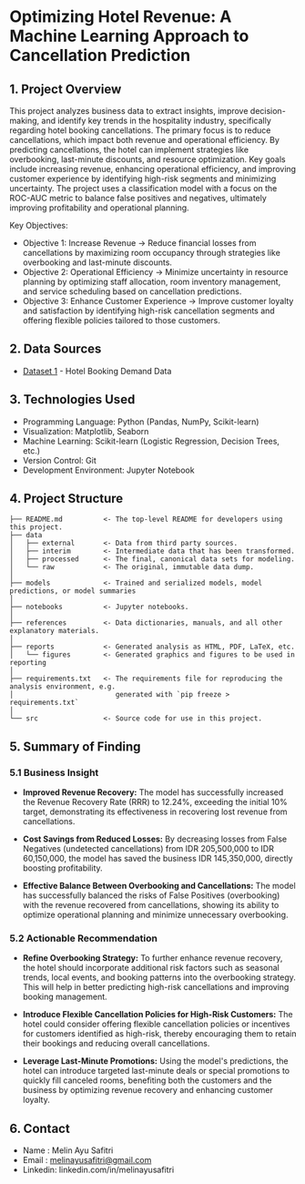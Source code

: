<h1> Optimizing Hotel Revenue: A Machine Learning Approach to Cancellation Prediction </h1>

## 1. Project Overview
This project analyzes business data to extract insights, improve decision-making, and identify key trends in the hospitality industry, specifically regarding hotel booking cancellations. The primary focus is to reduce cancellations, which impact both revenue and operational efficiency. By predicting cancellations, the hotel can implement strategies like overbooking, last-minute discounts, and resource optimization. Key goals include increasing revenue, enhancing operational efficiency, and improving customer experience by identifying high-risk segments and minimizing uncertainty. The project uses a classification model with a focus on the ROC-AUC metric to balance false positives and negatives, ultimately improving profitability and operational planning.

Key Objectives:
- Objective 1: Increase Revenue -> Reduce financial losses from cancellations by maximizing room occupancy through strategies like overbooking and last-minute discounts.
- Objective 2: Operational Efficiency -> Minimize uncertainty in resource planning by optimizing staff allocation, room inventory management, and service scheduling based on cancellation predictions.
- Objective 3: Enhance Customer Experience -> Improve customer loyalty and satisfaction by identifying high-risk cancellation segments and offering flexible policies tailored to those customers.

## 2. Data Sources
- [Dataset 1]([link](https://drive.google.com/file/d/1WzkqwptNsC285arNV7X4x7E5QcA7UX3W/view?usp=sharing)) - Hotel Booking Demand Data

## 3. Technologies Used
- Programming Language: Python (Pandas, NumPy, Scikit-learn)
- Visualization: Matplotlib, Seaborn
- Machine Learning: Scikit-learn (Logistic Regression, Decision Trees, etc.)
- Version Control: Git
- Development Environment: Jupyter Notebook

## 4. Project Structure

```
├── README.md          <- The top-level README for developers using this project.
├── data
│   ├── external       <- Data from third party sources.
│   ├── interim        <- Intermediate data that has been transformed.
│   ├── processed      <- The final, canonical data sets for modeling.
│   └── raw            <- The original, immutable data dump.
│
├── models             <- Trained and serialized models, model predictions, or model summaries
│
├── notebooks          <- Jupyter notebooks.
│
├── references         <- Data dictionaries, manuals, and all other explanatory materials.
│
├── reports            <- Generated analysis as HTML, PDF, LaTeX, etc.
│   └── figures        <- Generated graphics and figures to be used in reporting
│
├── requirements.txt   <- The requirements file for reproducing the analysis environment, e.g.
│                         generated with `pip freeze > requirements.txt`
│
└── src                <- Source code for use in this project.

```

## 5. Summary of Finding
### 5.1 Business Insight

- **Improved Revenue Recovery:** The model has successfully increased the Revenue Recovery Rate (RRR) to 12.24%, exceeding the initial 10% target, demonstrating its effectiveness in recovering lost revenue from cancellations.

- **Cost Savings from Reduced Losses:** By decreasing losses from False Negatives (undetected cancellations) from IDR 205,500,000 to IDR 60,150,000, the model has saved the business IDR 145,350,000, directly boosting profitability.

- **Effective Balance Between Overbooking and Cancellations:** The model has successfully balanced the risks of False Positives (overbooking) with the revenue recovered from cancellations, showing its ability to optimize operational planning and minimize unnecessary overbooking.

### 5.2 Actionable Recommendation

- **Refine Overbooking Strategy:** To further enhance revenue recovery, the hotel should incorporate additional risk factors such as seasonal trends, local events, and booking patterns into the overbooking strategy. This will help in better predicting high-risk cancellations and improving booking management.

- **Introduce Flexible Cancellation Policies for High-Risk Customers:** The hotel could consider offering flexible cancellation policies or incentives for customers identified as high-risk, thereby encouraging them to retain their bookings and reducing overall cancellations.

- **Leverage Last-Minute Promotions:** Using the model's predictions, the hotel can introduce targeted last-minute deals or special promotions to quickly fill canceled rooms, benefiting both the customers and the business by optimizing revenue recovery and enhancing customer loyalty.

## 6. Contact
- Name : Melin Ayu Safitri
- Email : melinayusafitri@gmail.com
- Linkedin: linkedin.com/in/melinayusafitri
